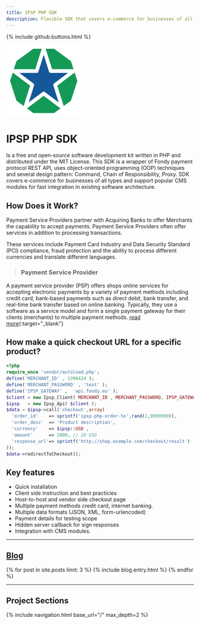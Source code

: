 ```yaml
---
title: IPSP PHP SDK
description: Flexible SDK that covers e-commerce for businesses of all types and support popular CMS modules for fast integration in existing infrastructure.   
---
```


{% include github.buttons.html %}

<img src="/assets/images/brand.png" width="201" height="193" alt="Logo" class="image-left">

# IPSP PHP SDK

Is a free and open-source software development kit written in PHP and distributed under the MIT License. 
This SDK is a wrapper of Fondy payment protocol REST API, uses object-oriented programming (OOP) techniques and 
several design pattern: Command, Chain of Responsibility, Proxy. SDK covers e-commerce for businesses of all types and 
support popular CMS modules for fast integration in existing software architecture.

## How Does it Work?

Payment Service Providers partner with Acquiring Banks to offer Merchants the capability to accept payments. 
Payment Service Providers often offer services in addition to processing transactions. 

These services include Payment Card Industry and Data Security Standard (PCI) compliance, fraud protection and the 
ability to process different currencies and translate different languages.


> ### Payment Service Provider
A payment service provider (PSP) offers shops online services for accepting electronic payments by 
a variety of payment methods including credit card, bank-based payments such as direct debit, bank 
transfer, and real-time bank transfer based on online banking. Typically, they use a software as a service 
model and form a single payment gateway for their clients (merchants) to multiple payment methods.
[read more](https://en.wikipedia.org/wiki/Payment_service_provider){:target="_blank"}

## How make a quick checkout URL for a specific product?

```php
<?php
require_once 'vendor/autoload.php';
define('MERCHANT_ID' , 1396424 );
define('MERCHANT_PASSWORD' , 'test' );
define('IPSP_GATEWAY' ,  'api.fondy.eu' );
$client = new Ipsp_Client( MERCHANT_ID , MERCHANT_PASSWORD, IPSP_GATEWAY );
$ipsp   = new Ipsp_Api( $client );
$data = $ipsp->call('checkout',array(
  'order_id'    => sprintf('ipsp-php-order-%s',rand(1,9999999)),
  'order_desc'  => 'Product description',
  'currency'    => $ipsp::USD ,
  'amount'      => 2000, // 20 USD
  'response_url'=> sprintf('http://shop.example.com/checkout/result')
));
$data->redirectToCheckout();
```


## Key features

* Quick installation
* Client side instruction and best practicies
* Host-to-host and vendor side checkout page
* Multiple payment methods credit card, internet banking.
* Multiple data formats (JSON, XML, form-urlencoded)
* Payment details for testing scope
* Hidden server callback for sign responses
* Integration with CMS modules.

---

## [Blog](/blog/)

<div class="blog-list">
{% for post in site.posts limit: 3 %}
{% include blog.entry.html %}
{% endfor %}
</div>

---

## Project Sections

<nav class="cards section">
{% include navigation.html base_url="/" max_depth=2 %}
</nav>

<script type="application/ld+json">
{
  "@context": "http://schema.org",
  "@type": "Organization",
  "url": "https://ipsp-php.com/",
  "logo": "https://ipsp-php.com/assets/images/brand.png",
  "contactPoint": [
    { 
      "@type": "ContactPoint",
      "telephone": "+38-093-925-7212",
      "contactType": "technical support"
    }
  ]
}
</script>

<script type="application/ld+json">
{
  "@context":"http://schema.org",
  "@type":"ItemList",
  "itemListElement":[{% for post in site.posts limit: 3 %}
    {
      "@type":"ListItem",
      "position":{{forloop.index}},
      "url":"{{ post.url | prepend: site.url }}"
    }{% if forloop.last %}{% else %},{% endif %}{% endfor %}
  ]
}
</script>